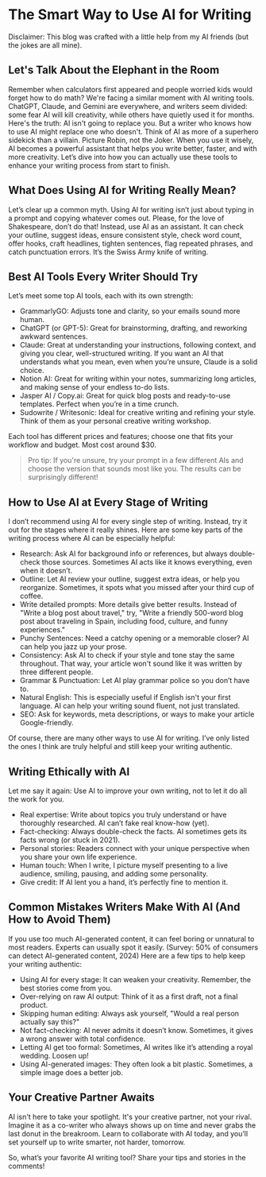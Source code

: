 # The Smart Way to Use AI for Writing

Disclaimer: This blog was crafted with a little help from my AI friends (but the jokes are all mine).

## Let's Talk About the Elephant in the Room

Remember when calculators first appeared and people worried kids would forget how to do math? We're facing a similar moment with AI writing tools. ChatGPT, Claude, and Gemini are everywhere, and writers seem divided: some fear AI will kill creativity, while others have quietly used it for months.
Here's the truth: AI isn't going to replace you. But a writer who knows how to use AI might replace one who doesn't.
Think of AI as more of a superhero sidekick than a villain. Picture Robin, not the Joker. When you use it wisely, AI becomes a powerful assistant that helps you write better, faster, and with more creativity.
Let’s dive into how you can actually use these tools to enhance your writing process from start to finish.



## What Does Using AI for Writing Really Mean?

Let’s clear up a common myth. Using AI for writing isn’t just about typing in a prompt and copying whatever comes out. Please, for the love of Shakespeare, don’t do that!
Instead, use AI as an assistant. It can check your outline, suggest ideas, ensure consistent style, check word count, offer hooks, craft headlines, tighten sentences, flag repeated phrases, and catch punctuation errors. It’s the Swiss Army knife of writing.



## Best AI Tools Every Writer Should Try

Let’s meet some top AI tools, each with its own strength: 

- GrammarlyGO: Adjusts tone and clarity, so your emails sound more human.
- ChatGPT (or GPT-5): Great for brainstorming, drafting, and reworking awkward sentences.
- Claude: Great at understanding your instructions, following context, and giving you clear, well-structured writing. If you want an AI that understands what you mean, even when you’re unsure, Claude is a solid choice.
- Notion AI: Great for writing within your notes, summarizing long articles, and making sense of your endless to-do lists.
- Jasper AI / Copy.ai: Great for quick blog posts and ready-to-use templates. Perfect when you’re in a time crunch.
- Sudowrite / Writesonic: Ideal for creative writing and refining your style. Think of them as your personal creative writing workshop.

Each tool has different prices and features; choose one that fits your workflow and budget. Most cost around $30.
> Pro tip: If you're unsure, try your prompt in a few different AIs and choose the version that sounds most like you. The results can be surprisingly different!



## How to Use AI at Every Stage of Writing

I don’t recommend using AI for every single step of writing. Instead, try it out for the stages where it really shines. Here are some key parts of the writing process where AI can be especially helpful:

- Research: Ask AI for background info or references, but always double-check those sources. Sometimes AI acts like it knows everything, even when it doesn’t.
- Outline: Let AI review your outline, suggest extra ideas, or help you reorganize. Sometimes, it spots what you missed after your third cup of coffee.
- Write detailed prompts: More details give better results. Instead of "Write a blog post about travel," try, "Write a friendly 500-word blog post about traveling in Spain, including food, culture, and funny experiences."
- Punchy Sentences: Need a catchy opening or a memorable closer? AI can help you jazz up your prose.
- Consistency: Ask AI to check if your style and tone stay the same throughout. That way, your article won't sound like it was written by three different people.
- Grammar & Punctuation: Let AI play grammar police so you don’t have to.
- Natural English: This is especially useful if English isn't your first language. AI can help your writing sound fluent, not just translated.
- SEO: Ask for keywords, meta descriptions, or ways to make your article Google-friendly.

Of course, there are many other ways to use AI for writing. I’ve only listed the ones I think are truly helpful and still keep your writing authentic.



## Writing Ethically with AI

Let me say it again: Use AI to improve your own writing, not to let it do all the work for you.

- Real expertise: Write about topics you truly understand or have thoroughly researched. AI can’t fake real know-how (yet).
- Fact-checking: Always double-check the facts. AI sometimes gets its facts wrong (or stuck in 2021).
- Personal stories: Readers connect with your unique perspective when you share your own life experience.
- Human touch: When I write, I picture myself presenting to a live audience, smiling, pausing, and adding some personality.
- Give credit: If AI lent you a hand, it’s perfectly fine to mention it.



## Common Mistakes Writers Make With AI (And How to Avoid Them)

If you use too much AI-generated content, it can feel boring or unnatural to most readers. Experts can usually spot it easily. (Survey: 50% of consumers can detect AI-generated content, 2024) Here are a few tips to help keep your writing authentic:

- Using AI for every stage: It can weaken your creativity. Remember, the best stories come from you.
- Over-relying on raw AI output: Think of it as a first draft, not a final product.
- Skipping human editing: Always ask yourself, "Would a real person actually say this?"
- Not fact-checking: AI never admits it doesn’t know. Sometimes, it gives a wrong answer with total confidence.
- Letting AI get too formal: Sometimes, AI writes like it’s attending a royal wedding. Loosen up!
- Using AI-generated images: They often look a bit plastic. Sometimes, a simple image does a better job.



## Your Creative Partner Awaits

AI isn't here to take your spotlight. It's your creative partner, not your rival. Imagine it as a co-writer who always shows up on time and never grabs the last donut in the breakroom.
Learn to collaborate with AI today, and you’ll set yourself up to write smarter, not harder, tomorrow.


So, what’s your favorite AI writing tool? Share your tips and stories in the comments!